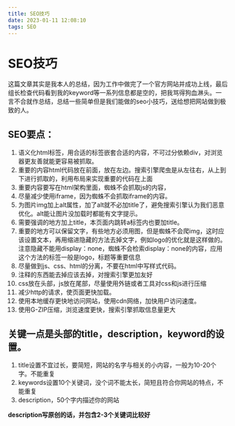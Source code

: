 ```yaml
---
title: SEO技巧
date: 2023-01-11 12:08:10
tags: SEO
---
```


# SEO技巧

这篇文章其实是我本人的总结，因为工作中做完了一个官方网站并成功上线，最后组长检查代码看到我的keyword等一系列信息都是空的，把我骂得狗血淋头。一言不合就作总结，总结一些简单但是我们能做的seo小技巧，送给想把网站做到极致的人。

## **SEO要点：**

1. 语义化html标签，用合适的标签嵌套合适的内容，不可过分依赖div，对浏览器更友善就能更容易被抓取。
2. 重要的内容html代码放在前面，放在左边。搜索引擎爬虫是从左往右，从上到下进行抓取的，利用布局来实现重要的代码在上面
3. 重要内容要写在html架构里面，蜘蛛不会抓取js的内容，
4. 尽量减少使用iframe，因为蜘蛛不会抓取iframe的内容。
5. 为图片img加上alt属性，加了alt就不必加title了，避免搜索引擎认为我们恶意优化。alt能让图片没加载时都能有文字提示。
6. 需要强调的地方加上title，本页面内跳转a标签内也要加title。
7. 重要的地方可以保留文字，有些地方必须用图，但是蜘蛛不会爬img，这时应该设置文本，再用缩进隐藏的方法去掉文字，例如logo的优化就是这样做的。注意隐藏不能用display：none，蜘蛛不会检索display：none的内容，应用这个方法的标签一般是logo，标题等重要信息
8. 尽量做到js、css、html的分离，不要在html中写样式代码。
9. 注释的东西能去掉应该去掉，对搜索引擎更加友好
10. css放在头部，js放在尾部，尽量使用外链或者工具对css和js进行压缩
11. 减少http的请求，使页面更快加载。
12. 使用本地缓存更快地访问网站，使用cdn网络，加快用户访问速度。
13. 使用G-ZIP压缩，浏览速度更快，搜索引擎抓取信息量更大

## **关键一点是头部的title，description，keyword的设置。**

1. title设置不宜过长，要简短，网站的名字与相关的小内容，一般为10-20个字。不能重复
2. keywords设置10个关键词，没个词不能太长，简短且符合你网站的特点，不能重复
3. description，50个字内描述你的网站

**description写原创的话，并包含2-3个关键词比较好**

